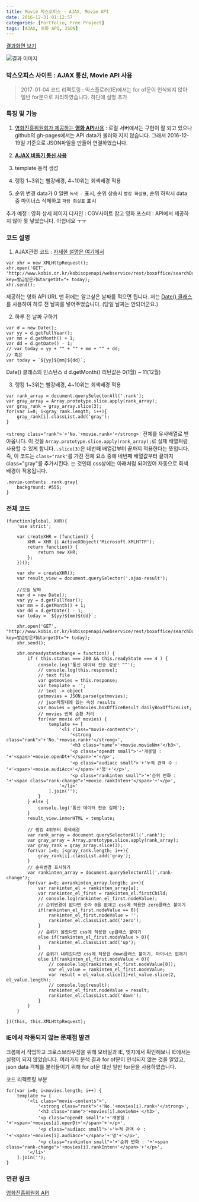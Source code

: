 ```yaml
---
title: Movie 박스오피스 - AJAX, Movie API
date: 2016-12-31 01:12:57
categories: [Portfolio, Free Project]
tags: [AJAX, 영화 API, JSON]
---
```


[결과화면 보기](https://sharryhong.github.io/javascript/05_AJAX/ajax-json-movieapi.html)

![결과 이미지](/image/movie.jpg)

### 박스오피스 사이트 : AJAX 통신, Movie API 사용

> 2017-01-04 코드 리펙토링 : 익스플로러(IE)에서는 for of문이 인식되지 않아 일반 for문으로 처리하였습니다. 하단에 설명 추가

### 특징 및 기능
1) [영화진흥위원회가 제공하는 **영화 API**사용](http://www.kobis.or.kr/kobisopenapi/homepg/main/main.do)
: 로컬 서버에서는 구현이 잘 되고 있으나 github의 gh-pages에서는 API data가 불러와 지지 않습니다. 그래서 2016-12-19일 기준으로 JSON파일을 만들어 연결하였습니다.

2) **[AJAX 비동기 통신 사용](https://sharryhong.github.io/2016/12/29/javascript-ajax)**

3) template 동적 생성

4) 랭킹 1~3위는 빨강배경, 4~10위는 회색배경 적용

5) 순위 변경 data가 0 일땐 `녹색 -` 표시, 순위 상승시 `빨강 화살표`, 순위 하락시 data 중 마이너스 삭제하고 `파랑 화살표` 표시

추가 예정 : 영화 상세 페이지
디자인 : CGV사이트 참고
영화 포스터 : API에서 제공하지 않아 못 넣었습니다. 아쉽네요 ㅜㅜ

### 코드 설명

1) AJAX관련 코드 : [자세한 설명은 여기에서](https://sharryhong.github.io/2016/12/29/javascript-ajax)

```
var xhr = new XMLHttpRequest();
xhr.open('GET', "http://www.kobis.or.kr/kobisopenapi/webservice/rest/boxoffice/searchDailyBoxOfficeList.json?key=발급받은키&targetDt="+ today);
xhr.send();
```
제공하는 영화 API URL 맨 뒤에는 알고싶은 날짜를 적으면 됩니다. 저는 [Date() 클래스](https://developer.mozilla.org/en/docs/Web/JavaScript/Reference/Global_Objects/Date)를 사용하여 하루 전 날짜를 넣어주었습니다. (당일 날짜는 안되더군요.)

2) 하루 전 날짜 구하기

```
var d = new Date();
var yy = d.getFullYear();
var mm = d.getMonth() + 1;
var dd = d.getDate() - 1;
// var today = yy + "" + "" + mm + "" + dd;
// 혹은
var today = `${yy}${mm}${dd}`;
```

Date() 클래스의 인스턴스 d
d.getMonth() 리턴값은 0(1월) ~ 11(12월)

3) 랭킹 1~3위는 빨강배경, 4~10위는 회색배경 적용

```
var rank_array = document.querySelectorAll('.rank');
var gray_array = Array.prototype.slice.apply(rank_array);
var gray_rank = gray_array.slice(3);
for(var i=0; i<gray_rank.length; i++){
	gray_rank[i].classList.add('gray');
}
```

`<strong class="rank">'+'No.'+movie.rank+'</strong>'` 전체를 유사배열로 받아옵니다.
이 것을 `Array.prototype.slice.apply(rank_array);`로 실제 배열처럼 사용할 수 있게 합니다.
`.slice(3)`은 네번째 배열값부터 끝까지 적용한다는 뜻입니다.
즉, 이 코드는 `class="rank"`를 가진 전체 요소 중에 네번째 배열값부터 끝까지 class="gray"를 추가시킨다. 는 것인데 css상에는 아래처럼 되어있어 자동으로 회색배경이 적용됩니다.
```
.movie-contents .rank.gray{
	background: #555;
}
```

### 전체 코드

```
(function(global, XHR){
	'use strict';

	var createXHR = (function() {
		XHR = XHR || ActiveXObject('Microsoft.XMLHTTP');
		return function() {
			return new XHR;
		};
	})();

	var xhr = createXHR();
	var result_view = document.querySelector('.ajax-result');

	//오늘 날짜
	var d = new Date();
	var yy = d.getFullYear();
	var mm = d.getMonth() + 1;
	var dd = d.getDate() - 1;
	var today = `${yy}${mm}${dd}`;

	xhr.open('GET', "http://www.kobis.or.kr/kobisopenapi/webservice/rest/boxoffice/searchDailyBoxOfficeList.json?key=발급받은키&targetDt="+ today);
	xhr.send();

	xhr.onreadystatechange = function() {
		if ( this.status === 200 && this.readyState === 4 ) {
			console.log('통신 데이터 전송 성공! ^^');
			// console.log(this.response);
			// text file
			var getmovies = this.response;
			var template = '';
			// text -> object
			getmovies = JSON.parse(getmovies);
			// json파일내에 있는 속성 results
			var movies = getmovies.boxOfficeResult.dailyBoxOfficeList;
			// movies 반복 순환 처리
			for(var movie of movies) {
				template += [
					'<li class="movie-contents">',
						'<strong class="rank">'+'No.'+movie.rank+'</strong>',
						'<h3 class="name">'+movie.movieNm+'</h3>',
						'<p class="opendt small">'+'개봉일 : '+'<span>'+movie.openDt+'</span>'+'</p>',
						'<p class="audiacc small">'+'누적 관객 수 : '+'<span>'+movie.audiAcc+'</span>'+'명'+'</p>',
						'<p class="rankinten small">'+'순위 변화 : '+'<span class="rank-change">'+movie.rankInten+'</span>'+'</p>',
					'</li>'
				].join('');
			}
		} else {
			console.log('통신 데이터 전송 실패');
		}
		result_view.innerHTML = template;

		// 랭킹 4위부터 회색배경
		var rank_array = document.querySelectorAll('.rank');
		var gray_array = Array.prototype.slice.apply(rank_array);
		var gray_rank = gray_array.slice(3);
		for(var i=0; i<gray_rank.length; i++){
			gray_rank[i].classList.add('gray');
		}
		// 순위변경 표시하기
		var rankinten_array = document.querySelectorAll('.rank-change');
		for(var a=0; a<rankinten_array.length; a++){
			var rankinten_el = rankinten_array[a];
			var rankinten_el_first = rankinten_el.firstChild;
			// console.log(rankinten_el_first.nodeValue);
			// 순위변경이 없다면 숫자 0을 없애고 css에 적용한 zero클래스 붙이기
			if(rankinten_el_first.nodeValue == 0){
				rankinten_el_first.nodeValue = '';
				rankinten_el.classList.add('zero');
			}
			// 순위가 올랐다면 css에 적용한 up클래스 붙이기
			else if(rankinten_el_first.nodeValue > 0){
				rankinten_el.classList.add('up');
			}
			// 순위가 내려갔다면 css에 적용한 down클래스 붙이기, 마이너스 없애기
			else if(rankinten_el_first.nodeValue < 0){
				// console.log(rankinten_el_first.nodeValue[0]);
				var el_value = rankinten_el_first.nodeValue;
				var result = el_value.slice(1)+el_value.slice(2, el_value.length);
				// console.log(result);
				rankinten_el_first.nodeValue = result;
				rankinten_el.classList.add('down');
			}
		}
	}

})(this, this.XMLHttpRequest);
```

### IE에서 작동되지 않는 문제점 발견
크롬에서 작업하고 크로스브라우징을 위해 모바일과 IE, 엣지에서 확인해보니 IE에서는 실행이 되지 않았습니다.
여러가지 분석 결과 for of문이 인식되지 않는 것을 알았고, json data 객체를 불러들이기 위해 for of문 대신 일반 for문을 사용하였습니다.

코드 리펙토링 부분
```
for(var i=0; i<movies.length; i++) {
	template += [
		'<li class="movie-contents">',
			'<strong class="rank">'+'No.'+movies[i].rank+'</strong>',
			'<h3 class="name">'+movies[i].movieNm+'</h3>',
			'<p class="opendt small">'+'개봉일 : '+'<span>'+movies[i].openDt+'</span>'+'</p>',
			'<p class="audiacc small">'+'누적 관객 수 : '+'<span>'+movies[i].audiAcc+'</span>'+'명'+'</p>',
			'<p class="rankinten small">'+'순위 변화 : '+'<span class="rank-change">'+movies[i].rankInten+'</span>'+'</p>',
		'</li>'
	].join('');
}
```

### 연관 링크
[영화진흥위원회 API](http://www.kobis.or.kr/kobisopenapi/homepg/main/main.do)

